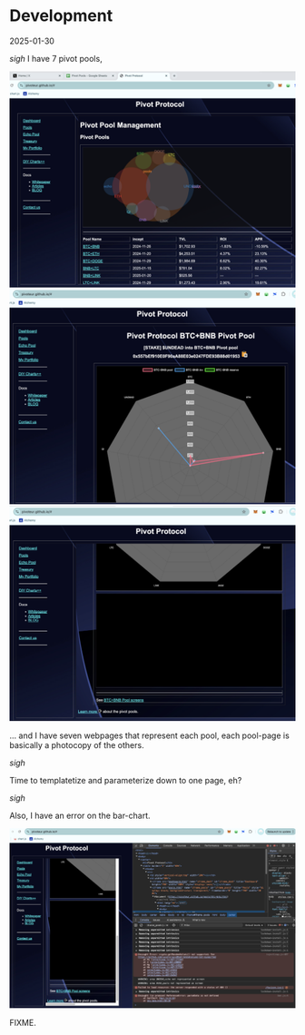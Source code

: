 # Development

2025-01-30 

*sigh* I have 7 pivot pools,

![Pools index page](imgs/01a-pools-index.png)
![Pool radar page](imgs/01b-pool-page.png)
![Pool bar page; bar chart missing](imgs/01c-pool-bar-missing.png)

... and I have seven webpages that represent each pool, each pool-page is basically a photocopy of the others.

*sigh*

Time to templatetize and parameterize down to one page, eh?

*sigh* 

Also, I have an error on the bar-chart.

![Error generating bar chart](imgs/01d-pool-bar-error.png)

FIXME.

